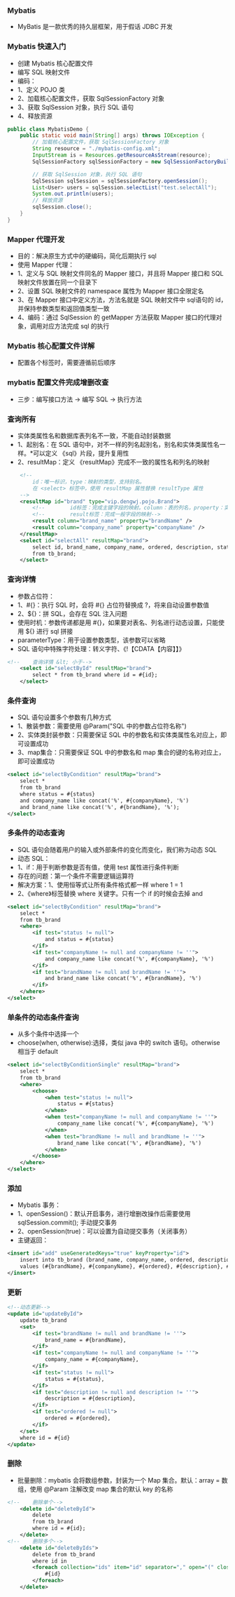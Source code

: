 ### Mybatis
* MyBatis 是一款优秀的持久层框架，用于假话 JDBC 开发

### Mybatis 快速入门
* 创建 Mybatis 核心配置文件
* 编写 SQL 映射文件
* 编码：
* 1、定义 POJO 类
* 2、加载核心配置文件，获取 SqlSessionFactory 对象
* 3、获取 SqlSession 对象，执行 SQL 语句
* 4、释放资源
```java
public class MybatisDemo {
    public static void main(String[] args) throws IOException {
        // 加载核心配置文件，获取 SqlSessionFactory 对象
        String resource = "./mybatis-config.xml";
        InputStream is = Resources.getResourceAsStream(resource);
        SqlSessionFactory sqlSessionFactory = new SqlSessionFactoryBuilder().build(is);

        // 获取 SqlSession 对象，执行 SQL 语句
        SqlSession sqlSession = sqlSessionFactory.openSession();
        List<User> users = sqlSession.selectList("test.selectAll");
        System.out.println(users);
        // 释放资源
        sqlSession.close();
    }
}
```

### Mapper 代理开发
* 目的：解决原生方式中的硬编码，简化后期执行 sql
* 使用 Mapper 代理：
* 1、定义与 SQL 映射文件同名的 Mapper 接口，并且将 Mapper 接口和 SQL 映射文件放置在同一个目录下
* 2、设置 SQL 映射文件的 namespace 属性为 Mapper 接口全限定名
* 3、在 Mapper 接口中定义方法，方法名就是 SQL 映射文件中 sql语句的 id，并保持参数类型和返回值类型一致
* 4、编码：通过 SqlSession 的 getMapper 方法获取 Mapper 接口的代理对象，调用对应方法完成 sql 的执行

### Mybatis 核心配置文件详解
* 配置各个标签时，需要遵循前后顺序

### mybatis 配置文件完成增删改查
* 三步：编写接口方法 -> 编写 SQL -> 执行方法

### 查询所有
* 实体类属性名和数据库表列名不一致，不能自动封装数据
* 1、起别名：在 SQL 语句中，对不一样的列名起别名，别名和实体类属性名一样。*可以定义 《sql》片段，提升复用性
* 2、resultMap：定义 《resultMap》完成不一致的属性名和列名的映射
```xml
    <!--
        id：唯一标识，type：映射的类型，支持别名。
        在 <select> 标签中，使用 resultMap 属性替换 resultType 属性
    -->
    <resultMap id="brand" type="vip.dengwj.pojo.Brand">
        <!--        id标签：完成主键字段的映射。column：表的列名，property：实体类的属性名-->
        <!--        result标签：完成一般字段的映射-->
        <result column="brand_name" property="brandName" />
        <result column="company_name" property="companyName" />
    </resultMap>
    <select id="selectAll" resultMap="brand">
        select id, brand_name, company_name, ordered, description, status
        from tb_brand;
    </select>
```

### 查询详情
* 参数占位符：
* 1、#{}：执行 SQL 时，会将 #{} 占位符替换成 ?，将来自动设置参数值
* 2、${}：拼 SQL，会存在 SQL 注入问题
* 使用时机：参数传递都是用 #{}，如果要对表名、列名进行动态设置，只能使用 ${} 进行 sql 拼接
* parameterType：用于设置参数类型，该参数可以省略
* SQL 语句中特殊字符处理：转义字符、《!【CDATA【内容】】》
```xml
<!--    查询详情 &lt; 小于-->
    <select id="selectById" resultMap="brand">
        select * from tb_brand where id = #{id};
    </select>
```

### 条件查询
* SQL 语句设置多个参数有几种方式
* 1、散装参数：需要使用 @Param("SQL 中的参数占位符名称")
* 2、实体类封装参数：只需要保证 SQL 中的参数名和实体类属性名对应上，即可设置成功
* 3、map集合：只需要保证 SQL 中的参数名和 map 集合的键的名称对应上，即可设置成功
```xml
<select id="selectByCondition" resultMap="brand">
    select *
    from tb_brand
    where status = #{status}
    and company_name like concat('%', #{companyName}, '%')
    and brand_name like concat('%', #{brandName}, '%');
</select>
```

### 多条件的动态查询
* SQL 语句会随着用户的输入或外部条件的变化而变化，我们称为动态 SQL
* 动态 SQL：
* 1、if：用于判断参数是否有值，使用 test 属性进行条件判断
* 存在的问题：第一个条件不需要逻辑运算符
* 解决方案：1、使用恒等式让所有条件格式都一样 where 1 = 1
* 2、《where》标签替换 where 关键字。只有一个 if 的时候会去掉 and
```xml
<select id="selectByCondition" resultMap="brand">
    select *
    from tb_brand
    <where>
        <if test="status != null">
            and status = #{status}
        </if>
        <if test="companyName != null and companyName != ''">
            and company_name like concat('%', #{companyName}, '%')
        </if>
        <if test="brandName != null and brandName != ''">
            and brand_name like concat('%', #{brandName}, '%')
        </if>
    </where>
</select>
```

### 单条件的动态条件查询
* 从多个条件中选择一个
* choose(when, otherwise):选择，类似 java 中的 switch 语句。otherwise 相当于 default
```xml
<select id="selectByConditionSingle" resultMap="brand">
    select *
    from tb_brand
    <where>
        <choose>
            <when test="status != null">
                status = #{status}
            </when>
            <when test="companyName != null and companyName != ''">
                company_name like concat('%', #{companyName}, '%')
            </when>
            <when test="brandName != null and brandName != ''">
                brand_name like concat('%', #{brandName}, '%')
            </when>
        </choose>
    </where>
</select>
```

### 添加
* Mybatis 事务：
* 1、openSession()：默认开启事务，进行增删改操作后需要使用 sqlSession.commit(); 手动提交事务
* 2、openSession(true)：可以设置为自动提交事务（关闭事务）
* 主键返回：<insert id="add" useGeneratedKeys="true" keyProperty="id">
```xml
<insert id="add" useGeneratedKeys="true" keyProperty="id">
    insert into tb_brand (brand_name, company_name, ordered, description, status)
    values (#{brandName}, #{companyName}, #{ordered}, #{description}, #{status});
</insert>
```

### 更新
```xml
<!--动态更新-->
<update id="updateById">
    update tb_brand
    <set>
        <if test="brandName != null and brandName != ''">
            brand_name = #{brandName},
        </if>
        <if test="companyName != null and companyName != ''">
            company_name = #{companyName},
        </if>
        <if test="status != null">
            status = #{status},
        </if>
        <if test="description != null and description != ''">
            description = #{description},
        </if>
        <if test="ordered != null">
            ordered = #{ordered},
        </if>
    </set>
    where id = #{id}
</update>
```

### 删除
* 批量删除：mybatis 会将数组参数，封装为一个 Map 集合。默认：array = 数组，使用 @Param 注解改变 map 集合的默认 key 的名称
```xml
<!--    删除单个-->
    <delete id="deleteById">
        delete
        from tb_brand
        where id = #{id};
    </delete>
<!--    删除多个-->
    <delete id="deleteByIds">
        delete from tb_brand
        where id in
        <foreach collection="ids" item="id" separator="," open="(" close=")">
            #{id}
        </foreach>
    </delete>
```